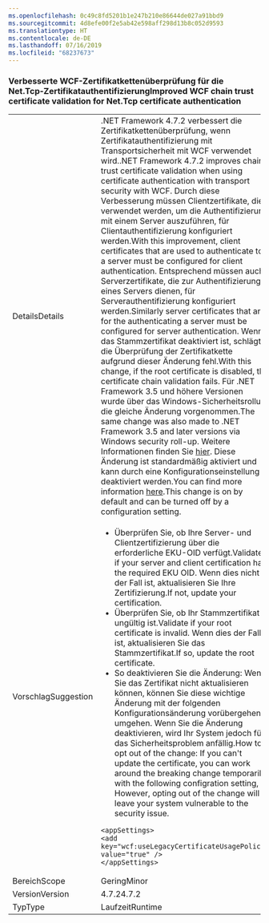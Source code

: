 ```yaml
---
ms.openlocfilehash: 0c49c8fd5201b1e247b210e86644de027a91bbd9
ms.sourcegitcommit: 4d8efe00f2e5ab42e598aff298d13b8c052d9593
ms.translationtype: HT
ms.contentlocale: de-DE
ms.lasthandoff: 07/16/2019
ms.locfileid: "68237673"
---
```

### <a name="improved-wcf-chain-trust-certificate-validation-for-nettcp-certificate-authentication"></a><span data-ttu-id="a9fbe-101">Verbesserte WCF-Zertifikatkettenüberprüfung für die Net.Tcp-Zertifikatauthentifizierung</span><span class="sxs-lookup"><span data-stu-id="a9fbe-101">Improved WCF chain trust certificate validation for Net.Tcp certificate authentication</span></span>

|   |   |
|---|---|
|<span data-ttu-id="a9fbe-102">Details</span><span class="sxs-lookup"><span data-stu-id="a9fbe-102">Details</span></span>|<span data-ttu-id="a9fbe-103">.NET Framework 4.7.2 verbessert die Zertifikatkettenüberprüfung, wenn Zertifikatauthentifizierung mit Transportsicherheit mit WCF verwendet wird.</span><span class="sxs-lookup"><span data-stu-id="a9fbe-103">.NET Framework 4.7.2 improves chain trust certificate validation when using certificate authentication with transport security with WCF.</span></span> <span data-ttu-id="a9fbe-104">Durch diese Verbesserung müssen Clientzertifikate, die verwendet werden, um die Authentifizierung mit einem Server auszuführen, für Clientauthentifizierung konfiguriert werden.</span><span class="sxs-lookup"><span data-stu-id="a9fbe-104">With this improvement, client certificates that are used to authenticate to a server must be configured for client authentication.</span></span>  <span data-ttu-id="a9fbe-105">Entsprechend müssen auch Serverzertifikate, die zur Authentifizierung eines Servers dienen, für Serverauthentifizierung konfiguriert werden.</span><span class="sxs-lookup"><span data-stu-id="a9fbe-105">Similarly server certificates that are for the authenticating a server must be configured for server authentication.</span></span> <span data-ttu-id="a9fbe-106">Wenn das Stammzertifikat deaktiviert ist, schlägt die Überprüfung der Zertifikatkette aufgrund dieser Änderung fehl.</span><span class="sxs-lookup"><span data-stu-id="a9fbe-106">With this change, if the root certificate is disabled, the certificate chain validation fails.</span></span> <span data-ttu-id="a9fbe-107">Für .NET Framework 3.5 und höhere Versionen wurde über das Windows-Sicherheitsrollup die gleiche Änderung vorgenommen.</span><span class="sxs-lookup"><span data-stu-id="a9fbe-107">The same change was also made to .NET Framework 3.5 and later versions via Windows security roll-up.</span></span> <span data-ttu-id="a9fbe-108">Weitere Informationen finden Sie [hier](https://support.microsoft.com/en-us/help/4055269/security-only-update-for-net-framework-3-5-1-4-5-2-4-6-4-6-1-4-6-2-4-7). Diese Änderung ist standardmäßig aktiviert und kann durch eine Konfigurationseinstellung deaktiviert werden.</span><span class="sxs-lookup"><span data-stu-id="a9fbe-108">You can find more information [here](https://support.microsoft.com/en-us/help/4055269/security-only-update-for-net-framework-3-5-1-4-5-2-4-6-4-6-1-4-6-2-4-7).This change is on by default and can be turned off by a configuration setting.</span></span>|
|<span data-ttu-id="a9fbe-109">Vorschlag</span><span class="sxs-lookup"><span data-stu-id="a9fbe-109">Suggestion</span></span>|<ul><li><span data-ttu-id="a9fbe-110">Überprüfen Sie, ob Ihre Server- und Clientzertifizierung über die erforderliche EKU-OID verfügt.</span><span class="sxs-lookup"><span data-stu-id="a9fbe-110">Validate if your server and client certification has the required EKU OID.</span></span> <span data-ttu-id="a9fbe-111">Wenn dies nicht der Fall ist, aktualisieren Sie Ihre Zertifizierung.</span><span class="sxs-lookup"><span data-stu-id="a9fbe-111">If not, update your certification.</span></span></li><li><span data-ttu-id="a9fbe-112">Überprüfen Sie, ob Ihr Stammzertifikat ungültig ist.</span><span class="sxs-lookup"><span data-stu-id="a9fbe-112">Validate if your root certificate is invalid.</span></span> <span data-ttu-id="a9fbe-113">Wenn dies der Fall ist, aktualisieren Sie das Stammzertifikat.</span><span class="sxs-lookup"><span data-stu-id="a9fbe-113">If so, update the root certificate.</span></span></li><li><span data-ttu-id="a9fbe-114">So deaktivieren Sie die Änderung: Wenn Sie das Zertifikat nicht aktualisieren können, können Sie diese wichtige Änderung mit der folgenden Konfigurationsänderung vorübergehend umgehen. Wenn Sie die Änderung deaktivieren, wird Ihr System jedoch für das Sicherheitsproblem anfällig.</span><span class="sxs-lookup"><span data-stu-id="a9fbe-114">How to opt out of the change: If you can't update the certificate, you can work around the breaking change temporarily with the following configration setting,  However, opting out of the change will leave your system vulnerable to the security issue.</span></span></li></ul><pre><code class="lang-xml">&lt;appSettings&gt;&#13;&#10;&lt;add key=&quot;wcf:useLegacyCertificateUsagePolicy&quot; value=&quot;true&quot; /&gt;&#13;&#10;&lt;/appSettings&gt;&#13;&#10;</code></pre>|
|<span data-ttu-id="a9fbe-115">Bereich</span><span class="sxs-lookup"><span data-stu-id="a9fbe-115">Scope</span></span>|<span data-ttu-id="a9fbe-116">Gering</span><span class="sxs-lookup"><span data-stu-id="a9fbe-116">Minor</span></span>|
|<span data-ttu-id="a9fbe-117">Version</span><span class="sxs-lookup"><span data-stu-id="a9fbe-117">Version</span></span>|<span data-ttu-id="a9fbe-118">4.7.2</span><span class="sxs-lookup"><span data-stu-id="a9fbe-118">4.7.2</span></span>|
|<span data-ttu-id="a9fbe-119">Typ</span><span class="sxs-lookup"><span data-stu-id="a9fbe-119">Type</span></span>|<span data-ttu-id="a9fbe-120">Laufzeit</span><span class="sxs-lookup"><span data-stu-id="a9fbe-120">Runtime</span></span>|
